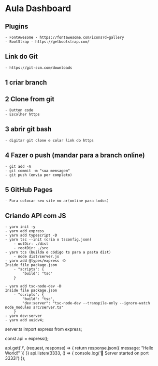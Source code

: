 # Aula Dashboard

## Plugins
    - FontAwesome - https://fontawesome.com/icons?d=gallery
    - BootStrap - https://getbootstrap.com/

## Link do Git  
    - https://git-scm.com/downloads

## 1 criar branch

## 2 Clone from git
    - Button code
    - Escolher https

## 3 abrir git bash
    - digitar git clone e colar link do https

## 4 Fazer o push (mandar para a branch online)
    - git add -A
    - git commit -m "sua mensagem"
    - git push (envia por completo)

## 5 GitHub Pages
    - Para colocar seu site no ar(online para todos)


## Criando API com JS
    - yarn init -y
    - yarn add express
    - yarn add typescript -D
    - yarn tsc --init (cria o tsconfig.json)
        - outDir: ./dist
        - rootDir: ./src
    - yarn tcs (builda o código ts para a pasta dist)
        - node dist/server.js
    - yarn add @types/express -D
    Inside file package.json
        - "scripts": {
            "build": "tsc"
        }

    - yarn add tsc-node-dev -D
    Inside file package.json
        - "scripts": {
            "build": "tsc",
            "dev:server": "tsc-node-dev --transpile-only --ignore-watch node_modules src/server.ts"
        }
    - yarn dev:server
    - yarn add uuidv4;

server.ts
import express from express;

const api = express();

api.get('/', (request, response) => {
    return response.json({ message: "Hello World!" })
})
api.listen(3333, () => {
    console.log('🚀 Server started on port 3333!')
});